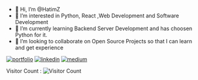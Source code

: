 - 👋 Hi, I’m @HatimZ
- 👀 I’m interested in Python, React ,Web Development and Software Development
- 🌱 I’m currently learning Backend Server Development and has choosen Python for it.
- 💞️ I’m looking to collaborate on Open Source Projects so that I can learn and get experience


[![portfolio](https://img.shields.io/badge/my_portfolio-000?style=for-the-badge&logo=ko-fi&logoColor=white)](https://hatimz.github.io/portfolio-website/)
[![linkedin](https://img.shields.io/badge/linkedin-0A66C2?style=for-the-badge&logo=linkedin&logoColor=white)](https://www.linkedin.com/in/hatim-zahid/)
[![medium](https://img.shields.io/badge/medium-1DA1F2?style=for-the-badge&logo=medium&logoColor=white)](https://medium.com/@hatim.zahid)


Visitor Count :  ![Visitor Count](https://profile-counter.glitch.me/HatimZ/count.svg)


<!---
HatimZ/HatimZ is a ✨ special ✨ repository because its `README.md` (this file) appears on your GitHub profile.
You can click the Preview link to take a look at your changes.
--->
